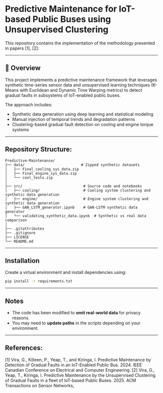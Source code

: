 # Predictive Maintenance for IoT-based Public Buses using Unsupervised Clustering

This repository contains the implementation of the methodology presented in papers [1], [2]:

---

## 📘 Overview

This project implements a predictive maintenance framework that leverages synthetic time-series sensor data and unsupervised learning techniques (K-Means with Euclidean and Dynamic Time Warping metrics) to detect gradual faults in subsystems of IoT-enabled public buses.

The approach includes:
- Synthetic data generation using deep learning and statistical modeling
- Manual injection of temporal trends and degradation patterns
- Clustering-based gradual fault detection on cooling and engine torque systems

---
## Repository Structure:
```
Predictive-Maintenance/  
├── data/                          # Zipped synthetic datasets  
│   ├── Final_cooling_sys_data.zip  
│   ├── Final_engine_sys_data.zip  
│   └── cool_tests.zip  
│  
├── src/                            # Source code and notebooks  
│   ├── cooling/                    # Cooling system clustering and synthetic data generation 
│   ├── engine/                     # Engine system clustering and synthetic data generation
│   ├── GAN_LSTM_generator.ipynb    # GAN-LSTM synthetic data generator  
│   └── validating_synthetic_data.ipynb  # Synthetic vs real data comparison  
│  
├── .gitattributes  
├── .gitignore  
├── LICENSE  
└── README.md  
```
---
## Installation

Create a virtual environment and install dependencies using:

```bash
pip install -r requirements.txt
```
---
## Notes

- The code has been modified to **omit real-world data** for privacy reasons.
- You may need to **update paths** in the scripts depending on your environment.
---
  
## References:

[1]	Vira, G., Killeen, P., Yeap, T., and Kiringa, I. Predictive Maintenance by Detection of Gradual Faults in an IoT-Enabled Public Bus. 2024. IEEE Canadian Conference on Electrical and Computer Engineering.
[2]	Vira, G., Yeap, T., Kiringa, I. Predictive Maintenance by the Unsupervised Clustering of Gradual Faults in a fleet of IoT-based Public Buses. 2025. ACM Transactions on Sensor Networks,

